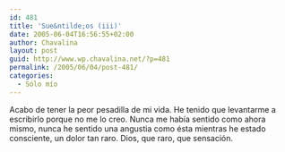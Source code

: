 ```yaml
---
id: 481
title: 'Sue&ntilde;os (iii)'
date: 2005-06-04T16:56:55+02:00
author: Chavalina
layout: post
guid: http://www.wp.chavalina.net/?p=481
permalink: /2005/06/04/post-481/
categories:
  - Sólo mío
---
```

Acabo de tener la peor pesadilla de mi vida. He tenido que levantarme a escribirlo porque no me lo creo. Nunca me hab&iacute;a sentido como ahora mismo, nunca he sentido una angustia como ésta mientras he estado consciente, un dolor tan raro. Dios, que raro, que sensaci&oacute;n.